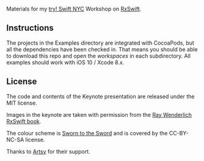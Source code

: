 Materials for my [try! Swift NYC](https://www.tryswift.co/events/2017/nyc/) Workshop on [RxSwift](http://github.com/ReactiveX/RxSwift/issues/579).

Instructions
------------

The projects in the Examples directory are integrated with CocoaPods, but all the dependencies have been checked in. That means you should be able to download this repo and open the *workspaces* in each subdirectory. All examples should work with iOS 10 / Xcode 8.x.

License
-------

The code and contents of the Keynote presentation are released under the MIT license. 

Images in the keynote are taken with permission from the [Ray Wenderlich RxSwift book](https://store.raywenderlich.com/products/rxswift).

The colour scheme is [Sworn to the Sword](http://www.colourlovers.com/palette/3799127/sworn_to_the_sword) and is covered by the CC-BY-NC-SA license.

Thanks to [Artsy](http://artsy.github.io) for their support.
